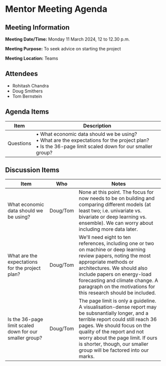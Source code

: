 # Mentor Meeting Agenda
## Meeting Information
**Meeting Date/Time:** Monday 11 March 2024, 12 to 12.30 p.m.

**Meeting Purpose:** To seek advice on starting the project

**Meeting Location:** Teams

## Attendees
- Rohitash Chandra
- Doug Smithers
- Tom Bernstein

## Agenda Items

Item | Description
---- | ----
Questions | • What economic data should we be using? <br>• What are the expectations for the project plan? <br>• Is the 36-page limit scaled down for our smaller group?

## Discussion Items
Item | Who | Notes |
---- | ---- | ---- |
What economic data should we be using? | Doug/Tom | None at this point. The focus for now needs to be on building and comparing different models (at least two; i.e. univariate vs. bivariate or deep learning vs. ensemble). We can worry about including more data later. |
What are the expectations for the project plan? | Doug/Tom | We'll need eight to ten references, including one or two on machine or deep learning review papers, noting the most appropriate methods or architectures. We should also include papers on energy-load forecasting and climate change. A paragraph on the motivations for this research should be included. |
Is the 36-page limit scaled down for our smaller group? | Doug/Tom | The page limit is only a guideline. A visualisation-dense report may be subsnantially longer, and a terrible report could still reach 36 pages. We should focus on the quality of the report and not worry about the page limit. If ours is shorter, though, our smaller group will be factored into our marks. |